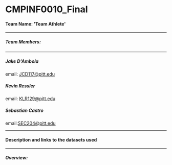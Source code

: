 # CMPINF0010_Final

#### Team Name: 'Team Athlete'
___________________________________

##### Team Members:
___________________________________
##### Jake D'Ambola 
email: JCD117@pitt.edu

##### Kevin Ressler
email: KLR129@pitt.edu

##### Sebastian Castro
email:SEC204@pitt.edu
___________________________________
#### Description and links to the datasets used




___________________________________
##### Overview:

